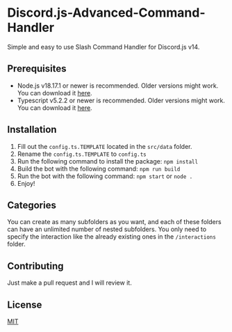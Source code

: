# Discord.js-Advanced-Command-Handler
Simple and easy to use Slash Command Handler for Discord.js v14.

## Prerequisites
- Node.js v18.17.1 or newer is recommended. Older versions might work. You can download it [here](https://nodejs.org/en/download/).
- Typescript v5.2.2 or newer is recommended. Older versions might work. You can download it [here](https://www.typescriptlang.org/download).

## Installation
1. Fill out the `config.ts.TEMPLATE` located in the `src/data` folder.
2. Rename the `config.ts.TEMPLATE` to `config.ts`
3. Run the following command to install the package: `npm install`
4. Build the bot with the following command: `npm run build`
4. Run the bot with the following command: `npm start` or `node .`
5. Enjoy!

## Categories
You can create as many subfolders as you want, and each of these folders can have an unlimited number of nested subfolders.
You only need to specify the interaction like the already existing ones in the ``/interactions`` folder.

## Contributing
Just make a pull request and I will review it.

## License
[MIT](https://choosealicense.com/licenses/mit/)
